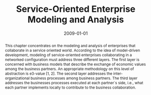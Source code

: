 ---
abstract: This chapter concentrates on the modeling and analysis of enterprises that
  collaborate in a service oriented world. According to the idea of model-driven development,
  modeling of service-oriented enterprises collaborating in a networked configuration
  must address three different layers. The first layer is concerned with business
  models that describe the exchange of economic values among the business partners.
  An appropriate methodology on this level of abstraction is e3-value [1, 2]. The
  second layer addresses the inter-organizational business processes among business
  partners. The third layer addresses the businesses processes executed at each partner´s
  side, i.e., what each partner implements locally to contribute to the business collaboration.
authors:
- Christian Huemer
- Philipp Liegl
- Rainer Schuster
- Marco Zapletal
- Birgit Hofreiter
date: '2009-01-01'
featured: false
links:
- name: Publik
  url: https://publik.tuwien.ac.at/showentry.php?ID=178388&lang=2
publication: 'in: "Handbook of Enterprise Integration", Auerbach Publications, London,
  2009, ISBN: 1420078216, 307 - 322'
publication_types:
- '6'
publishDate: '2009-01-01'
title: Service-Oriented Enterprise Modeling and Analysis
url_pdf: ''
---